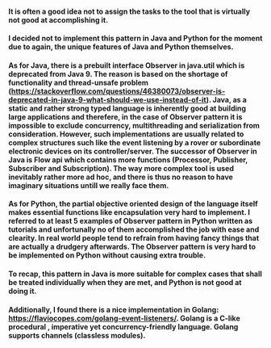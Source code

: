 #### It is often a good idea not to assign the tasks to the tool that is virtually not good at accomplishing it.

#### I decided not to implement this pattern in Java and Python for the moment due to again, the unique features of Java and Python themselves.

#### As for Java, there is a prebuilt interface Observer in java.util which is deprecated from Java 9. The reason is based on the shortage of functionality and thread-unsafe problem (https://stackoverflow.com/questions/46380073/observer-is-deprecated-in-java-9-what-should-we-use-instead-of-it). Java, as a static and rather strong typed language is inherently good at building large applications and therefere, in the case of Observer pattern it is impossible to exclude concurrency, multithreading and serialization from consideration. However, such implementations are usually related to complex structures such like the event listening by a rover or subordinate electronic devices on its controller/server. The successor of Observer in Java is Flow api which contains more functions (Processor, Publisher, Subscriber and Subscription). The way more complex tool is used inevitably rather more ad hoc, and there is thus no reason to have imaginary situations untill we really face them.

#### As for Python, the partial objective oriented design of the language itself makes essential functions like encapsulation very hard to implement. I referred to at least 5 examples of Observer pattern in Python written as tutorials and unfortunally no of them accomplished the job with ease and clearity. In real world people tend to refrain from having fancy things that are actually a drudgery afterwards. The Observer pattern is very hard to be implemented on Python without causing extra trouble.

#### To recap, this pattern in Java is more suitable for complex cases that shall be treated individually when they are met, and Python is not good at doing it.

#### Additionally, I found there is a nice implementation in Golang: https://flaviocopes.com/golang-event-listeners/. Golang is a C-like procedural , imperative yet concurrency-friendly language. Golang supports channels (classless modules). 
